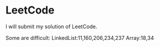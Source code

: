# LeetCode

I will submit my solution of LeetCode.

Some  are difficult:
LinkedList:11,160,206,234,237
Array:18,34
